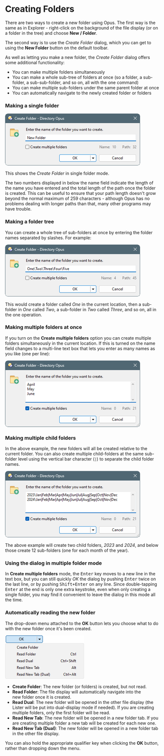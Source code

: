 # Creating Folders

There are two ways to create a new folder using Opus. The first way is the same as in Explorer - right-click on the background of the file display (or on a folder in the tree) and choose **New / Folder**.

The second way is to use the *Create Folder* dialog, which you can get to using the **New Folder** button on the default toolbar.

As well as letting you make a new folder, the *Create Folder* dialog offers some additional functionality:

- You can make multiple folders simultaneously
- You can make a whole sub-tree of folders at once (so a folder, a sub-folder, a sub-sub-folder, and so on, all with the one command)
- You can make multiple sub-folders under the same parent folder at once
- You can automatically navigate to the newly created folder or folders

### Making a single folder

![](/Manual/images/media/13/create_folder.png) 

This shows the *Create Folder* in single folder mode.

The two numbers displayed in below the name field indicate the length of the name you have entered and the total length of the path once the folder is created. This can be useful to ensure that your path length doesn't grow beyond the normal maximum of 259 characters - although Opus has no problems dealing with longer paths than that, many other programs may have trouble.

### Making a folder tree

You can create a whole tree of sub-folders at once by entering the folder names separated by slashes. For example:

![](/Manual/images/media/13/create_sub_folders.png) 

This would create a folder called *One* in the current location, then a sub-folder in *One* called *Two*, a sub-folder in *Two* called *Three*, and so on, all in the one operation.

### Making multiple folders at once

If you turn on the **Create multiple folders** option you can create multiple folders simultaneously in the current location. If this is turned on the name field changes to a multi-line text box that lets you enter as many names as you like (one per line):

![](/Manual/images/media/13/create_folder_multi.png)

### Making multiple child folders

In the above example, the new folders will all be created relative to the current folder. You can also create multiple child-folders at the same sub-folder level using the vertical bar character (`|`) to separate the child folder names.

![](/Manual/images/media/13/makedir_multi.png)

The above example will create two child folders, *2023* and *2024*, and below those create 12 sub-folders (one for each month of the year).

### Using the dialog in multiple folder mode

In **Create multiple folders** mode, the <kbd>Enter</kbd> key moves to a new line in the text box, but you can still quickly *OK* the dialog by pushing <kbd>Enter</kbd> twice on the last line, or by pushing <kbd>Shift+Enter</kbd> on any line. Since double-tapping <kbd>Enter</kbd> at the end is only one extra keystroke, even when only creating a single folder, you may find it convenient to leave the dialog in this mode all the time.

### Automatically reading the new folder

The drop-down menu attached to the **OK** button lets you choose what to do with the new folder once it's been created.

![](/Manual/images/media/13/new_arc_-_tristate.png)

- **Create Folder**: The new folder (or folders) is created, but not read.
- **Read Folder**: The file display will automatically navigate into the new folder once it is created.
- **Read Dual**: The new folder will be opened in the other file display (the Lister will be put into dual-display mode if needed). If you are creating multiple folders, only the first folder will be read.
- **Read New Tab**: The new folder will be opened in a new folder tab. If you are creating multiple folder a new tab will be created for each new one.
- **Read New Tab (Dual)**: The new folder will be opened in a new folder tab in the other file display.

You can also hold the appropriate qualifier key when clicking the **OK** button, rather than dropping down the menu.
